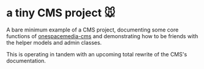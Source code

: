 a tiny CMS project 🐭
=====================

A bare minimum example of a CMS project, documenting some core functions of [onespacemedia-cms](https://github.com/onespacemedia/cms) and demonstrating how to be friends with the helper models and admin classes.

This is operating in tandem with an upcoming total rewrite of the CMS's documentation.
